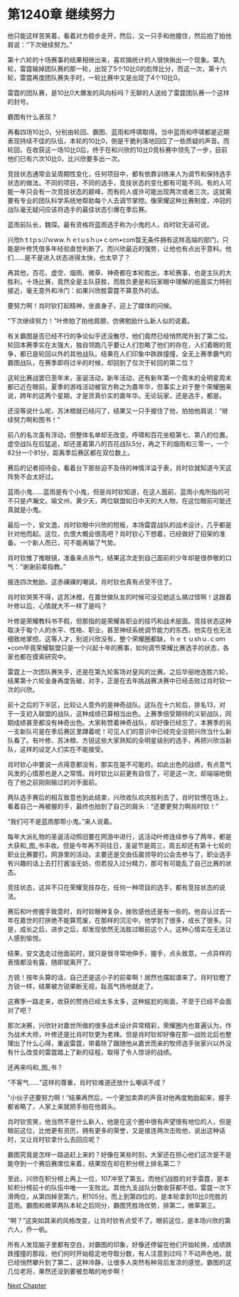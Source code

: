 # 第1240章 继续努力

他只能这样苦笑着，看着对方稳步走开，然后，又一只手和他握住，然后拍了拍他肩说：“下次继续努力。”

第十六轮的十场赛事的结果相继出来，喜欢搞统计的人很快揪出一个现象。第九轮，雷霆输掉团队赛的那一轮，出现了5个10比0的彪悍比分，而这一次，第十六轮，雷霆再度团队赛失手时，一轮比赛中又是出现了4个10比0。

雷霆的团队赛，是10比0大爆发的风向标吗？无聊的人送给了雷霆团队赛一个这样的封号。

霸图有什么表现？

再看四场10比0，分别由轮回、霸图、蓝雨和呼啸取得。当中蓝雨和呼啸都是近期表现持续不佳的队伍，本轮的10比0，倒是干脆利落地回应了一些质疑的声音。而轮回，在收获这一场10比0后，终于在和兴欣的10比0竞标赛中领先了一步，目前他们已有六次10比0，比兴欣要多出一次。

竞技状态通常会呈周期性变化，任何项目中，都有依靠训练来人为调节和保持选手状态的做法。不同的项目，不同的选手，竞技状态的变化都有可能不同。有的人可能一年只会有一次竞技状态的巅峰，而有的人或许可能出现两次或者三次。这就需要有专业的团队科学系统地帮助每个人去调节掌控。像荣耀这种比赛制度，冲冠的战队毫无疑问应该将选手的最佳状态引爆在季后赛。

蓝雨前队长，魏琛。最有资格将蓝雨选手称为小鬼的人，肖时钦无话可说。

兴欣hｔtｐs://ｗww.ｈｅtｕsｈu•ｃoｍ•com暂无条件拥有这样高端的部门，只能是叶修凭借多年经验直觉判断了。而兴欣最近的强势，让他也有点出乎意料。他们……是不是进入状态进得太快，也太早了？

再其他，百花、虚空、烟雨、微草、神奇都在本轮胜出，本轮赛事，也是主队的大胜利，十场比赛，竟然全是主队获胜，而胜负更是和玩家眼中理解的纸面实力特别接近，毫无意外和冷门：如果兴欣胜雷霆不算意外的话。

要努力啊！肖时钦打起精神，坐直身子，迎上了媒体的问候。

“下次继续努力！”叶修拍了拍他肩膀，仿佛勉励什么新人似的说着。

有关霸图是否已经不行的争论似乎还没散尽，他们竟然已经悄然爬升到了第二位。轮回本赛季实在太强大，独自领跑几乎要让人们忽略了他们的存在，人们着眼的竞争，都已是轮回以外的其他战队。结果在人们印象中跌跌撞撞，全无上赛季霸气的霸图战队，在赛季即将过半的时候，却回到了仅次于轮回的第二位？

这轮比赛战罢已至年末，圣诞活动，新年活动，还有新年第一个周末的全明星周末都已近在眼前。夏季的游戏活动被官方称之为嘉年华，但事实上对于整个荣耀圈来说，跨年的这两个星期，才是货真价实的嘉年华。无论玩家，还是选手，都是。

还没等说什么呢，苏沐橙就已经闪了，结果又一只手握住了他，拍拍他肩说：“继续努力啊和图书！”

前八的名次虽有浮动，但整体名单却无改变。呼啸和百花坐稳第七、第八的位置。虚空战队在后猛追，却还差着第八的百花战队5分，再之下的烟雨和三零一，一个82分一个81分，距离季后赛区都在双位数上。

赛后的记者招待会，看着台下那些迫不及待的神情洋溢于表，肖时钦就知道今天这阵势不会太好过。

蓝雨小鬼……蓝雨是有个小鬼，但是肖时钦知道，在这人面前，蓝雨小鬼所指的可不只是卢瀚文。喻文州、黄少天，两位联盟如日中天的大人物，在这位眼前可能还真就是小鬼。

最后一个，安文逸，肖时钦眼中兴欣的短板，本场雷霆战队的战术设计，几乎都是针对他而起。这位，仇恨大概会很高吧？肖时钦心下想着，已经做好了招架的准备。一个新人而已，可不能再输了气势。

肖时钦推了推眼镜，准备来点杀气，结果这次走到自己面前的少年却是很恭敬的口气：“谢谢前辈指教。”

接连四次勉励，这赤祼祼的嘲讽，肖时钦也真有点受不住了。

肖时钦哭笑不得，这苏沐橙，在嘉世做队友的时候可没见她这么搞过怪啊！这跟着叶修以后，心情就大不一样了是吗？

叶修是荣耀教科书不假，但那指的是荣耀各职业的技巧和战术层面。竞技状态这种取决于每个人的水平、性格、职业，甚至神经系统调节能力的东西，他实在也无法细致地掌控。这等人才，别说兴欣没有，整个荣耀圈都缺，ｈｅｔｕshｕ.ｃoｍ•com毕竟荣耀联盟只是一个兴起十年的赛事，如何调节荣耀比赛选手的状态，各家也都在摸索研究中。

雷霆上一次团队赛失手，还是在第九轮客场对皇风的比赛。之后华丽地连胜六轮，结果第十六轮金身再度告破，对手，正是在去年挑战赛决赛中已经击败过肖时钦一次的兴欣。

前十之后的下半区，比较让人意外的是神奇战队。这队在十六轮后，排名13，对于一支初入联盟的战队，这种成绩已算相当出色。上赛季倍受期待的义斩战队，同期成绩甚至都没有神奇出色。大家称赞着神奇战队，却好像已经忘了，本赛季的另一支新队可是在季后赛区里蹲着呢！可见人们的意识中已经完全没把兴欣当什么新队看了。有叶修、苏沐橙、方锐这些大家熟知的全明星级别的选手，再把兴欣当新队，这样的设定人们实在不能接受。

肖时钦心中要说一点得意都没有，那实在是不可能的。如此出色的战绩，有点意气风发的心情那也是人之常情。肖时钦比以前更有自信了，可是这一次，却端端地倒在了他之前刚刚输过的对手面前。

两队选手赛后的相互致意也到此结束，兴欣收队欢庆胜利去了，肖时钦愣在场上，看着自己一再被握的手，最终也拍到了自己的肩头：“还要更努力啊肖时钦！”

“我们可不是蓝雨那帮小鬼。”来人说着。

每年大派礼物的圣诞活动照旧要在网游中进行，这活动叶修连续参与了两年，都是大获和_图_书丰收。但是今年再不同往日，圣诞节是周三，周五却还有第十七轮的职业比赛要打。网游里的活动，主要还是交由伍晨领导的公会去参与了，职业选手有兴趣的话上去打打酱油无妨，但若投入过分精力，那可有可能乱了自己比赛的状态。

竞技状态，这并不只在荣耀竞技存在，任何一种项目的选手，都有竞技状态的说法。

赛后和叶修握手致意时，肖时钦眼神复杂，挫败感他还是有一些的。他自认过去一年在嘉世的打拼绝不能算荒废，在那样的沉沦中，他学到了很多，成长了很多。只是，成长之后，进步之后，却发现依然无法胜过眼前这个人，这种心情实在无法让人感到愉悦。

结果，安文逸走过他面前时，就只是很寻常地伸手，握手，点头致意，一点异样的表情都没有露，随即就离开了。

方锐！按年头算的话，自己还是这小子的前辈啊！居然也摆起谱来了。肖时钦瞪了方锐一样，结果被方锐果断无视，趾高气扬地就走了。

这赛季一路走来，收获的赞扬已经太多太多，这种尴尬的局面，不至于已经不会面对了吧？

那次决赛，兴欣针对嘉世所做的很多战术设计异常精彩，荣耀圈内也普遍认为，作为战术大师，叶修还是比肖时钦更为老辣。但是肖时钦却好像在那一战败北后也整理出了什么心得，重返雷霆，带着除了跟随他从嘉世而来的牧师选手张家兴以外没有什么改变的雷霆踏上了新的征程，取得了令人惊讶的战绩。

还再来吗和_图_书？

“不客气……”这样的尊重，肖时钦难道还放什么嘲讽不成？

“小伙子还要努力啊！”结果再然后，一个更加卖弄的声音对他再度勉励起来，握手都省略了，人家上来就把手拍在他肩头。

肖时钦苦笑，他当然不是什么新人，他是在这个圈中很有声望很有地位的人，但是眼前这位，比他更有资历，拥有更多的荣誉，又是接连两次击败他，说出这种话时，又让肖时钦拿什么去回应呢？

霸图究竟是怎样一路追赶上来的？好像在某些时刻，大家还在担心他们这次是不是能夺到一个赛后赛席位来着，结果现在却在积分榜上排名第二？

至此，兴欣在积分榜上再上一位，107冲至了第五。而他们战胜的对手雷霆，是本轮积分榜前十的队伍中唯一一支败北。其他九支战队分数收获都不低，雷霆一次下滑两位，从第四掉至第六，积105分。而上到第四位的，是本轮拿到10比0完胜的蓝雨。霸图和微草两队本轮之后同分，霸图凭胜场优势，排第二，微草第三。

“啊？”这突如其来的风格改变，让肖时钦有点受不了。眼前这位，是本场兴欣的第六人，乔一帆。

所有人发现脑子里都有空白，对霸图的印象，好像还停留在他们开始轮换，成绩跌跌撞撞的那段，他们何时开始稳定地夺取分数，有人注意到过吗？不动声色地，就已经悄然攀升到了第二，这种冷静，让很多人突然有种背后发凉的感觉。霸图的这几位老将，果然还没到要被忽略的地步啊！



[Next Chapter](%E7%AC%AC1241%E7%AB%A0%20%E5%9C%A3%E8%AF%9E%E7%A4%BC%E7%89%A9.md)